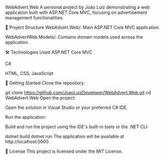 WebAdvert.Web
A personal project by João Luiz demonstrating a web application built with ASP.NET Core MVC, focusing on advertisement management functionalities.

📁 Project Structure
WebAdvert.Web/: Main ASP.NET Core MVC application.

WebAdvertWeb.Models/: Contains domain models used across the application.

🛠️ Technologies Used
ASP.NET Core MVC

C#

HTML, CSS, JavaScript

🚀 Getting Started
Clone the repository:

git clone https://github.com/JoaoLuizDeveloper/WebAdvert.Web.git
cd WebAdvert.Web
Open the project:

Open the solution in Visual Studio or your preferred C# IDE.

Run the application:

Build and run the project using the IDE's built-in tools or the .NET CLI:

dotnet build
dotnet run
The application will be available at http://localhost:5000.

📄 License
This project is licensed under the MIT License.
